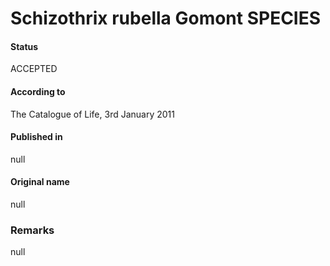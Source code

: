 # Schizothrix rubella Gomont SPECIES

#### Status
ACCEPTED

#### According to
The Catalogue of Life, 3rd January 2011

#### Published in
null

#### Original name
null

### Remarks
null